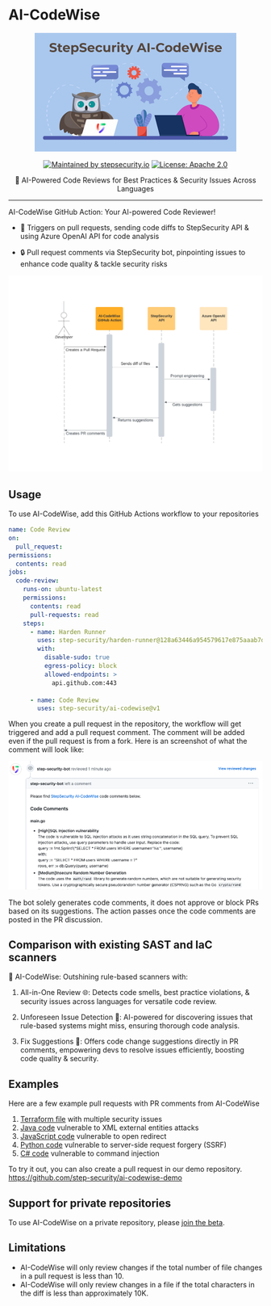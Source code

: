 # AI-CodeWise

<p align="center">
  <img  src="images/banner.png" width="400">
</p>

<div align="center">

[![Maintained by stepsecurity.io](https://img.shields.io/badge/maintained%20by-stepsecurity.io-blueviolet)](https://stepsecurity.io/?utm_source=github&utm_medium=organic_oss&utm_campaign=ai-codewise)
[![License: Apache 2.0](https://img.shields.io/badge/License-Apache%202.0-blue.svg)](https://raw.githubusercontent.com/step-security/ai-codewise/main/LICENSE)

</div>

<p align="center">
🦉 AI-Powered Code Reviews for Best Practices & Security Issues Across Languages
</p>

---

AI-CodeWise GitHub Action: Your AI-powered Code Reviewer!

- 🧠 Triggers on pull requests, sending code diffs to StepSecurity API & using Azure OpenAI API for code analysis

- 🔒 Pull request comments via StepSecurity bot, pinpointing issues to enhance code quality & tackle security risks

<p align="center">
  <img src="images/sequence-diagram.png" alt="Sequence diagram">
</p>

## Usage

To use AI-CodeWise, add this GitHub Actions workflow to your repositories

```yaml
name: Code Review
on:
  pull_request:
permissions:
  contents: read
jobs:
  code-review:
    runs-on: ubuntu-latest
    permissions:
      contents: read
      pull-requests: read
    steps:
      - name: Harden Runner
        uses: step-security/harden-runner@128a63446a954579617e875aaab7d2978154e969 # v2.4.0
        with:
          disable-sudo: true
          egress-policy: block
          allowed-endpoints: >
            api.github.com:443

      - name: Code Review
        uses: step-security/ai-codewise@v1
```

When you create a pull request in the repository, the workflow will get triggered and add a pull request comment. The comment will be added even if the pull request is from a fork. Here is an screenshot of what the comment will look like:

<p align="center">
<img src="images/sample-code-comment.png" width="600">
</p>

The bot solely generates code comments, it does not approve or block PRs based on its suggestions. The action passes once the code comments are posted in the PR discussion.

## Comparison with existing SAST and IaC scanners

🌟 AI-CodeWise: Outshining rule-based scanners with:

1. All-in-One Review 🌐: Detects code smells, best practice violations, & security issues across languages for versatile code review.

2. Unforeseen Issue Detection 🎯: AI-powered for discovering issues that rule-based systems might miss, ensuring thorough code analysis.

3. Fix Suggestions 🔧: Offers code change suggestions directly in PR comments, empowering devs to resolve issues efficiently, boosting code quality & security.

## Examples

Here are a few example pull requests with PR comments from AI-CodeWise

1. [Terraform file](https://github.com/step-security/ai-codewise-demo/pull/2) with multiple security issues
2. [Java code](https://github.com/step-security/ai-codewise-demo/pull/5) vulnerable to XML external entities attacks
3. [JavaScript code](https://github.com/step-security/ai-codewise-demo/pull/3) vulnerable to open redirect
4. [Python code](https://github.com/step-security/ai-codewise-demo/pull/4) vulnerable to server-side request forgery (SSRF)
5. [C# code](https://github.com/step-security/ai-codewise-demo/pull/1) vulnerable to command injection

To try it out, you can also create a pull request in our demo repository.
https://github.com/step-security/ai-codewise-demo 


## Support for private repositories

To use AI-CodeWise on a private repository, please [join the beta](https://www.stepsecurity.io/contact).

## Limitations

- AI-CodeWise will only review changes if the total number of file changes in a pull request is less than 10.
- AI-CodeWise will only review changes in a file if the total characters in the diff is less than approximately 10K.

